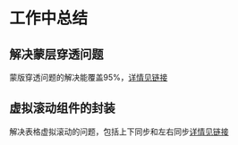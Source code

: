 # 工作中总结

## 解决蒙层穿透问题
  蒙版穿透问题的解决能覆盖95%，[详情见链接](https://github.com/flyeagleyuan/workspace/blob/master/cross%20in%20mask)
## 虚拟滚动组件的封装
  解决表格虚拟滚动的问题，包括上下同步和左右同步[详情见链接](https://github.com/flyeagleyuan/workspace/tree/master/virtualTable)
